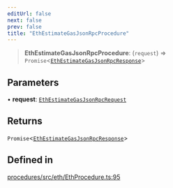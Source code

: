 ```yaml
---
editUrl: false
next: false
prev: false
title: "EthEstimateGasJsonRpcProcedure"
---
```


> **EthEstimateGasJsonRpcProcedure**: (`request`) => `Promise`\<[`EthEstimateGasJsonRpcResponse`](/reference/tevm/procedures/type-aliases/ethestimategasjsonrpcresponse/)\>

## Parameters

• **request**: [`EthEstimateGasJsonRpcRequest`](/reference/tevm/procedures/type-aliases/ethestimategasjsonrpcrequest/)

## Returns

`Promise`\<[`EthEstimateGasJsonRpcResponse`](/reference/tevm/procedures/type-aliases/ethestimategasjsonrpcresponse/)\>

## Defined in

[procedures/src/eth/EthProcedure.ts:95](https://github.com/evmts/tevm-monorepo/blob/main/packages/procedures/src/eth/EthProcedure.ts#L95)
